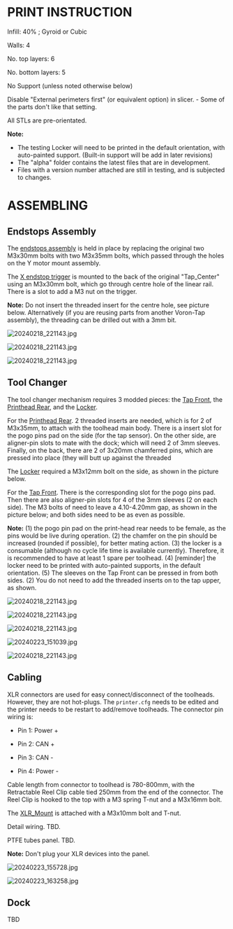 # PRINT INSTRUCTION

Infill: 40% ; Gyroid or Cubic

Walls: 4

No. top layers: 6

No. bottom layers: 5

No Support (unless noted otherwise below)

Disable "External perimeters first" (or equivalent option) in slicer. - Some of the parts don't like that setting.

All STLs are pre-orientated.

**Note:**

- The testing Locker will need to be printed in the default orientation, with auto-painted support. (Built-in support will be add in later revisions)
- The "alpha" folder contains the latest files that are in development.
- Files with a version number attached are still in testing, and is subjected to changes.

# ASSEMBLING

## Endstops Assembly

The <u>endstops assembly</u> is held in place by replacing the original two M3x30mm bolts with two M3x35mm bolts, which passed through the holes on the Y motor mount assembly. 

The <u>X endstop trigger</u> is mounted to the back of the original "Tap_Center" using an M3x30mm bolt, which go through centre hole of the linear rail. There is a slot to add a M3 nut on the trigger.

**Note:** Do not insert the threaded insert for the centre hole, see picture below. Alternatively (if you are reusing parts from another Voron-Tap assembly), the threading can be drilled out with a 3mm bit.

![20240218_221143.jpg](/images/20240218_221143.jpg)

![20240218_221143.jpg](/images/20240218_222328.jpg)

![20240218_221143.jpg](/images/20240218_223816.jpg)

## Tool Changer

The tool changer mechanism requires 3 modded pieces: the <u>Tap Front</u>, the <u>Printhead Rear</u>, and the <u>Locker</u>.

For the <u>Printhead Rear</u>. 2 threaded inserts are needed, which is for 2 of M3x35mm, to attach with the toolhead main body. There is a insert slot for the pogo pins pad on the side (for the tap sensor). On the other side, are aligner-pin slots to mate with the dock; which will need 2 of 3mm sleeves. Finally, on the back, there are 2 of 3x20mm chamferred pins, which are pressed into place (they will butt up against the threaded 

The <u>Locker</u> required a M3x12mm bolt on the side, as shown in the picture below.

For the <u>Tap Front</u>. There is the corresponding slot for the pogo pins pad. Then there are also aligner-pin slots for 4 of the 3mm sleeves (2 on each side). The M3 bolts of need to leave a 4.10-4.20mm gap, as shown in the picture below; and both sides need to be as even as possible.

**Note:** 
(1) the pogo pin pad on the print-head rear needs to be female, as the pins would be live during operation. 
(2) the chamfer on the pin should be increased (rounded if possible), for better mating action. 
(3) the locker is a consumable (although no cycle life time is available currently). Therefore, it is recommended to have at least 1 spare per toolhead.
(4) [reminder] the locker need to be printed with auto-painted supports, in the default orientation.
(5) The sleeves on the Tap Front can be pressed in from both sides. (2) You do not need to add the threaded inserts on to the tap upper, as shown.

![20240218_221143.jpg](/images/20240218_231424.jpg)

![20240218_221143.jpg](/images/20240218_231502.jpg)

![20240218_221143.jpg](/images/20240218_231551.jpg)

![20240223_151039.jpg](/images/20240223_151039.jpg)

![20240218_221143.jpg](/images/20240219_185221.jpg)

## Cabling

XLR connectors are used for easy connect/disconnect of the toolheads. However, they are not hot-plugs. The `printer.cfg` needs to be edited and the printer needs to be restart to add/remove toolheads. The connector pin wiring is:

- Pin 1: Power +

- Pin 2: CAN +

- Pin 3: CAN -

- Pin 4: Power -

Cable length from connector to toolhead is 780-800mm, with the Retractable Reel Clip cable tied  250mm from the end of the connector. The Reel Clip is hooked to the top with a M3 spring T-nut and a M3x16mm bolt.

The <u>XLR_Mount</u> is attached with a M3x10mm bolt and T-nut. 

Detail wiring. TBD.

PTFE tubes panel. TBD.

**Note:** Don't plug your XLR devices into the panel.

![20240223_155728.jpg](/images/20240223_155728.jpg)

![20240223_163258.jpg](/images/20240223_163258.jpg)

## Dock

TBD
